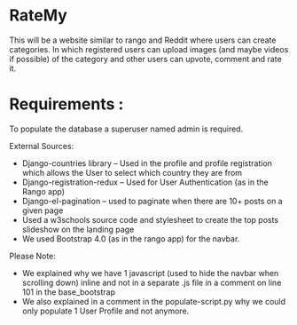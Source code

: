 # RateMy
This will be a website similar to rango and Reddit where users can create categories. In which registered users
can upload images (and maybe videos if possible) of the category and other users can upvote, comment and rate it.
 
# Requirements :
 To populate the database a superuser named admin is required.
 
 External Sources:
 
-	Django-countries library – Used in the profile and profile registration which allows the User to select which country they are from
-	Django-registration-redux – Used for User Authentication (as in the Rango app)
-	Django-el-pagination – used to paginate when there are 10+ posts on a given page
-	Used a w3schools source code and stylesheet to create the top posts slideshow on the landing page
-   We used Bootstrap 4.0 (as in the rango app) for the navbar.

Please Note:

-	We explained why we have 1 javascript (used to hide the navbar when scrolling down) inline and not in a separate .js file in a comment on line 101 in the base_bootstrap
-	We also explained in a comment in the populate-script.py why we could only populate 1 User Profile and not anymore.

      
